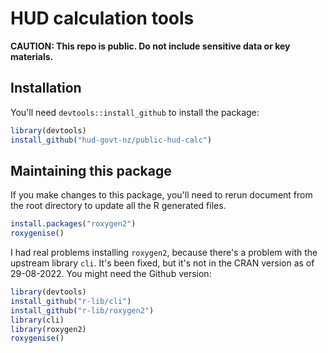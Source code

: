 # HUD calculation tools
**CAUTION: This repo is public. Do not include sensitive data or key materials.**

## Installation
You'll need `devtools::install_github` to install the package:
```R
library(devtools)
install_github("hud-govt-nz/public-hud-calc")
```


## Maintaining this package
If you make changes to this package, you'll need to rerun document from the root directory to update all the R generated files.
```R
install.packages("roxygen2")
roxygenise()
```

I had real problems installing `roxygen2`, because there's a problem with the upstream library `cli`. It's been fixed, but it's not in the CRAN version as of 29-08-2022. You might need the Github version:
```R
library(devtools)
install_github("r-lib/cli")
install_github("r-lib/roxygen2")
library(cli)
library(roxygen2)
roxygenise()
```

